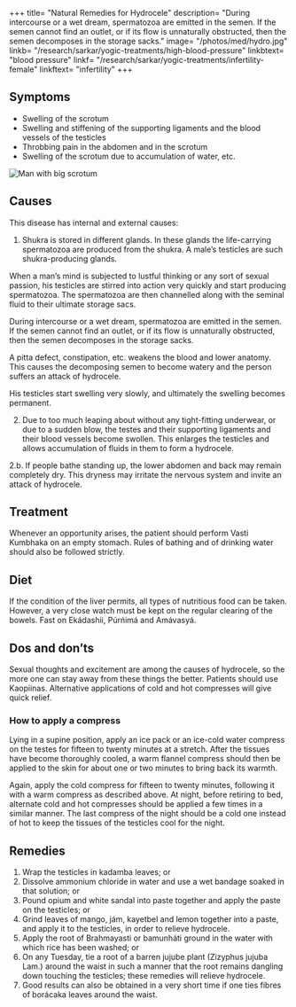 +++
title= "Natural Remedies for Hydrocele"
description= "During intercourse or a wet dream, spermatozoa are emitted in the semen. If the semen cannot find an outlet, or if its flow is unnaturally obstructed, then the semen decomposes in the storage sacks."
image= "/photos/med/hydro.jpg"
linkb= "/research/sarkar/yogic-treatments/high-blood-pressure"
linkbtext= "blood pressure"
linkf= "/research/sarkar/yogic-treatments/infertility-female"
linkftext= "infertility"
+++

## Symptoms

- Swelling of the scrotum
- Swelling and stiffening of the supporting ligaments and the blood vessels of the testicles
- Throbbing pain in the abdomen and in the scrotum
- Swelling of the scrotum due to accumulation of water, etc.

![Man with big scrotum](/photos/med/bigballs.jpg)


## Causes

This disease has internal and external causes:

1. Shukra is stored in different glands. In these glands the life-carrying spermatozoa are produced from the shukra. A male’s testicles are such shukra-producing glands.

When a man’s mind is subjected to lustful thinking or any sort of sexual passion, his testicles are stirred into action very quickly and start producing spermatozoa. The spermatozoa are then channelled along with the seminal fluid to their ultimate storage sacs. 

During intercourse or a wet dream, spermatozoa are emitted in the semen. If the semen cannot find an outlet, or if its flow is unnaturally obstructed, then the semen decomposes in the storage sacks. 

A pitta defect, constipation, etc. weakens the blood and lower anatomy. This causes the decomposing semen to become watery and the person suffers an attack of hydrocele. 

His testicles start swelling very slowly, and ultimately the swelling becomes permanent.


2. Due to too much leaping about without any tight-fitting underwear, or due to a sudden blow, the testes and their supporting ligaments and their blood vessels become swollen. This enlarges the testicles and allows accumulation of fluids in them to form a hydrocele.

2.b. If people <!-- who do not take a dip bath (i.e., who splash water or shower without fully immersing themselves) also --> bathe standing up, the lower abdomen and back may remain completely dry. This dryness may irritate the nervous system and invite an attack of hydrocele.


## Treatment

Whenever an opportunity arises, the patient should perform Vasti Kumbhaka on an empty stomach. Rules of bathing and of drinking water should also be followed strictly.

<!-- Morning – Utksepa Mudra, Vasti Mudra, Vasti Kumbhaka, Ámbhasi Mudrá, or Ámbhasii Práńáyáma, Sarváuṋgásana and Gomukhásana.
Evening – Upaviśt́a Ud́d́ayana Mudrá, Agnisára Mudrá and Utkat́a Vajrásana. -->


## Diet

If the condition of the liver permits, all types of nutritious food can be taken. However, a very close watch must be kept on the regular clearing of the bowels. Fast on Ekádashii, Púrńimá and Amávasyá.

## Dos and don’ts

Sexual thoughts and excitement are among the causes of hydrocele, so the more one can stay away from these things the better. Patients should use Kaopiinas. Alternative applications of cold and hot compresses will give quick relief.


### How to apply a compress

Lying in a supine position, apply an ice pack or an ice-cold water compress on the testes for fifteen to twenty minutes at a stretch. After the tissues have become thoroughly cooled, a warm flannel compress should then be applied to the skin for about one or two minutes to bring back its warmth. 

Again, apply the cold compress for fifteen to twenty minutes, following it with a warm compress as described above. At night, before retiring to bed, alternate cold and hot compresses should be applied a few times in a similar manner. The last compress of the night should be a cold one instead of hot to keep the tissues of the testicles cool for the night.


## Remedies

1. Wrap the testicles in kadamba leaves; or
2. Dissolve ammonium chloride in water and use a wet bandage soaked in that solution; or
3. Pound opium and white sandal into paste together and apply the paste on the testicles; or
4. Grind leaves of mango, jám, kayetbel and lemon together into a paste, and apply it to the testicles, in order to relieve hydrocele.
5. Apply the root of Brahmayasti or bamunháti ground in the water with which rice has been washed; or
6. On any Tuesday, tie a root of a barren jujube plant (Zizyphus jujuba Lam.) around the waist in such a manner that the root remains dangling down touching the testicles; these remedies will relieve hydrocele.
7. Good results can also be obtained in a very short time if one ties fibres of borácaka leaves around the waist.
